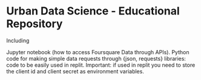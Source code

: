 
# Urban Data Science - Educational Repository
Including

Jupyter notebook (how to access Foursquare Data through APIs).
Python code for making simple data requests through {json, requests} libraries: code to be easily used in replit. Important: if used in replit you need to store the client id and client secret as environment variables.
